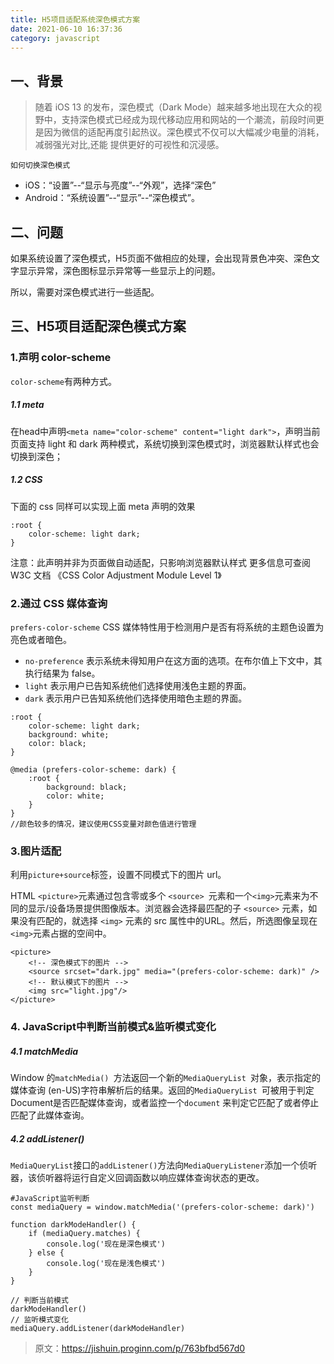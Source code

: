 ```yaml
---
title: H5项目适配系统深色模式方案
date: 2021-06-10 16:37:36
category: javascript
---
```

## 一、背景
>随着 iOS 13 的发布，深色模式（Dark Mode）越来越多地出现在大众的视野中，支持深色模式已经成为现代移动应用和网站的一个潮流，前段时间更是因为微信的适配再度引起热议。深色模式不仅可以大幅减少电量的消耗，减弱强光对比,还能 提供更好的可视性和沉浸感。

`如何切换深色模式`

- iOS：“设置”--“显示与亮度”--“外观”，选择“深色”
- Android：“系统设置”--“显示”--“深色模式”。

## 二、问题
如果系统设置了深色模式，H5页面不做相应的处理，会出现背景色冲突、深色文字显示异常，深色图标显示异常等一些显示上的问题。

所以，需要对深色模式进行一些适配。

## 三、H5项目适配深色模式方案
### 1.声明 color-scheme
`color-scheme`有两种方式。
##### 1.1 meta
在head中声明`<meta name="color-scheme" content="light dark">`，声明当前页面支持 light 和 dark 两种模式，系统切换到深色模式时，浏览器默认样式也会切换到深色；

##### 1.2 CSS
下面的 css 同样可以实现上面 meta 声明的效果
```
:root {
    color-scheme: light dark;
}
```
注意：此声明并非为页面做自动适配，只影响浏览器默认样式
更多信息可查阅 W3C 文档 《CSS Color Adjustment Module Level 1》
### 2.通过 CSS 媒体查询
`prefers-color-scheme` CSS 媒体特性用于检测用户是否有将系统的主题色设置为亮色或者暗色。

- `no-preference`
表示系统未得知用户在这方面的选项。在布尔值上下文中，其执行结果为 false。
- `light`
表示用户已告知系统他们选择使用浅色主题的界面。
- `dark`
表示用户已告知系统他们选择使用暗色主题的界面。
```
:root {
    color-scheme: light dark;
    background: white;
    color: black;
}

@media (prefers-color-scheme: dark) {
    :root {
        background: black;
        color: white;
    }
}
//颜色较多的情况，建议使用CSS变量对颜色值进行管理
```
### 3.图片适配
利用`picture+source`标签，设置不同模式下的图片 url。

HTML `<picture>`元素通过包含零或多个 `<source> `元素和一个` <img> `元素来为不同的显示/设备场景提供图像版本。浏览器会选择最匹配的子 `<source>` 元素，如果没有匹配的，就选择 `<img>` 元素的 src 属性中的URL。然后，所选图像呈现在`<img>`元素占据的空间中。
```
<picture>
    <!-- 深色模式下的图片 -->
    <source srcset="dark.jpg" media="(prefers-color-scheme: dark)" />
    <!-- 默认模式下的图片 -->
    <img src="light.jpg"/>
</picture>
```
### 4. JavaScript中判断当前模式&监听模式变化
##### 4.1 matchMedia
Window 的`matchMedia() `方法返回一个新的`MediaQueryList `对象，表示指定的媒体查询 (en-US)字符串解析后的结果。返回的`MediaQueryList `可被用于判定Document是否匹配媒体查询，或者监控一个`document` 来判定它匹配了或者停止匹配了此媒体查询。

##### 4.2 addListener()
`MediaQueryList`接口的`addListener()`方法向`MediaQueryListener`添加一个侦听器，该侦听器将运行自定义回调函数以响应媒体查询状态的更改。
```
#JavaScript监听判断
const mediaQuery = window.matchMedia('(prefers-color-scheme: dark)')

function darkModeHandler() {
    if (mediaQuery.matches) {
        console.log('现在是深色模式')
    } else {
        console.log('现在是浅色模式')
    }
}

// 判断当前模式
darkModeHandler()
// 监听模式变化
mediaQuery.addListener(darkModeHandler)
```
>原文：https://jishuin.proginn.com/p/763bfbd567d0